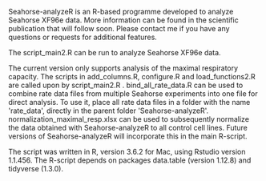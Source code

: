 Seahorse-analyzeR is an R-based programme developed to analyze Seahorse XF96e data.
More information can be found in the scientific publication that will follow soon.
Please contact me if you have any questions or requests for additional features.

The script_main2.R can be run to analyze Seahorse XF96e data. 

The current version only supports analysis of the maximal respiratory capacity.
The scripts in add_columns.R, configure.R and load_functions2.R are called upon by script_main2.R .
bind_all_rate_data.R can be used to combine rate data files from multiple Seahorse experiments into one file for direct analysis. To use it, place all rate data files in a folder with the name 'rate_data', directly in the parent folder 'Seahorse-analyzeR'.
normalization_maximal_resp.xlsx can be used to subsequently normalize the data obtained with Seahorse-analyzeR to all control cell lines. Future versions of Seahorse-analyzeR will incorporate this in the main R-script.

The script was written in R, version 3.6.2 for Mac, using Rstudio version 1.1.456. The R-script depends on packages data.table (version 1.12.8) and tidyverse (1.3.0).
